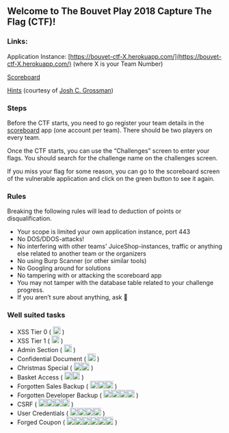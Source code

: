 <style>
img {
    width: 1.3em;
    height: 1.3em;
}
</style>


## Welcome to The Bouvet Play 2018 Capture The Flag (CTF)!

### Links:

Application Instance: [https://bouvet-ctf-X.herokuapp.com/](https://bouvet-ctf-X.herokuapp.com/) (where X is your Team Number)

[Scoreboard](https://ctf.bouvetmove.no/)

[Hints](./hints.pdf) (courtesy of [Josh C. Grossman](https://joshcgrossman.com/))

### Steps

Before the CTF starts, you need to go register your team details in the [scoreboard](https://ctf.bouvetmove.no/) app (one account per team). There should be two players on every team.

Once the CTF starts, you can use the “Challenges” screen to enter your flags. You should search for the challenge name on the challenges screen.

If you miss your flag for some reason, you can go to the scoreboard screen of the vulnerable application and click on the green button to see it again.

### Rules
Breaking the following rules will lead to deduction of points or disqualification.

- Your scope is limited your own application instance, port 443
- No DOS/DDOS-attacks!
- No interfering with other teams' JuiceShop-instances, traffic or anything else related to another team or the organizers
- No using Burp Scanner (or other similar tools)
- No Googling around for solutions
- No tampering with or attacking the scoreboard app
- You may not tamper with the database table related to your challenge progress.
- If you aren’t sure about anything, ask 🙂

### Well suited tasks
- XSS Tier 0 ( ![Star](https://bkimminich.gitbooks.io/pwning-owasp-juice-shop/content/gitbook/gitbook-plugin-advanced-emoji/emojis/star.png "Star") )
- XSS Tier 1 ( ![Star](https://bkimminich.gitbooks.io/pwning-owasp-juice-shop/content/gitbook/gitbook-plugin-advanced-emoji/emojis/star.png "Star") )
- Admin Section ( ![Star](https://bkimminich.gitbooks.io/pwning-owasp-juice-shop/content/gitbook/gitbook-plugin-advanced-emoji/emojis/star.png "Star") )
- Confidential Document ( ![Star](https://bkimminich.gitbooks.io/pwning-owasp-juice-shop/content/gitbook/gitbook-plugin-advanced-emoji/emojis/star.png "Star") )
- Christmas Special ( ![Star](https://bkimminich.gitbooks.io/pwning-owasp-juice-shop/content/gitbook/gitbook-plugin-advanced-emoji/emojis/star.png "Star")![Star](https://bkimminich.gitbooks.io/pwning-owasp-juice-shop/content/gitbook/gitbook-plugin-advanced-emoji/emojis/star.png "Star") )
- Basket Access ( ![Star](https://bkimminich.gitbooks.io/pwning-owasp-juice-shop/content/gitbook/gitbook-plugin-advanced-emoji/emojis/star.png "Star")![Star](https://bkimminich.gitbooks.io/pwning-owasp-juice-shop/content/gitbook/gitbook-plugin-advanced-emoji/emojis/star.png "Star") )
- Forgotten Sales Backup ( ![Star](https://bkimminich.gitbooks.io/pwning-owasp-juice-shop/content/gitbook/gitbook-plugin-advanced-emoji/emojis/star.png "Star")![Star](https://bkimminich.gitbooks.io/pwning-owasp-juice-shop/content/gitbook/gitbook-plugin-advanced-emoji/emojis/star.png "Star")![Star](https://bkimminich.gitbooks.io/pwning-owasp-juice-shop/content/gitbook/gitbook-plugin-advanced-emoji/emojis/star.png "Star") )
- Forgotten Developer Backup ( ![Star](https://bkimminich.gitbooks.io/pwning-owasp-juice-shop/content/gitbook/gitbook-plugin-advanced-emoji/emojis/star.png "Star")![Star](https://bkimminich.gitbooks.io/pwning-owasp-juice-shop/content/gitbook/gitbook-plugin-advanced-emoji/emojis/star.png "Star")![Star](https://bkimminich.gitbooks.io/pwning-owasp-juice-shop/content/gitbook/gitbook-plugin-advanced-emoji/emojis/star.png "Star")![Star](https://bkimminich.gitbooks.io/pwning-owasp-juice-shop/content/gitbook/gitbook-plugin-advanced-emoji/emojis/star.png "Star") )
- CSRF ( ![Star](https://bkimminich.gitbooks.io/pwning-owasp-juice-shop/content/gitbook/gitbook-plugin-advanced-emoji/emojis/star.png "Star")![Star](https://bkimminich.gitbooks.io/pwning-owasp-juice-shop/content/gitbook/gitbook-plugin-advanced-emoji/emojis/star.png "Star")![Star](https://bkimminich.gitbooks.io/pwning-owasp-juice-shop/content/gitbook/gitbook-plugin-advanced-emoji/emojis/star.png "Star")![Star](https://bkimminich.gitbooks.io/pwning-owasp-juice-shop/content/gitbook/gitbook-plugin-advanced-emoji/emojis/star.png "Star") )
- User Credentials ( ![Star](https://bkimminich.gitbooks.io/pwning-owasp-juice-shop/content/gitbook/gitbook-plugin-advanced-emoji/emojis/star.png "Star")![Star](https://bkimminich.gitbooks.io/pwning-owasp-juice-shop/content/gitbook/gitbook-plugin-advanced-emoji/emojis/star.png "Star")![Star](https://bkimminich.gitbooks.io/pwning-owasp-juice-shop/content/gitbook/gitbook-plugin-advanced-emoji/emojis/star.png "Star")![Star](https://bkimminich.gitbooks.io/pwning-owasp-juice-shop/content/gitbook/gitbook-plugin-advanced-emoji/emojis/star.png "Star") )
- Forged Coupon ( ![Star](https://bkimminich.gitbooks.io/pwning-owasp-juice-shop/content/gitbook/gitbook-plugin-advanced-emoji/emojis/star.png "Star")![Star](https://bkimminich.gitbooks.io/pwning-owasp-juice-shop/content/gitbook/gitbook-plugin-advanced-emoji/emojis/star.png "Star")![Star](https://bkimminich.gitbooks.io/pwning-owasp-juice-shop/content/gitbook/gitbook-plugin-advanced-emoji/emojis/star.png "Star")![Star](https://bkimminich.gitbooks.io/pwning-owasp-juice-shop/content/gitbook/gitbook-plugin-advanced-emoji/emojis/star.png "Star")![Star](https://bkimminich.gitbooks.io/pwning-owasp-juice-shop/content/gitbook/gitbook-plugin-advanced-emoji/emojis/star.png "Star")![Star](https://bkimminich.gitbooks.io/pwning-owasp-juice-shop/content/gitbook/gitbook-plugin-advanced-emoji/emojis/star.png "Star") )
